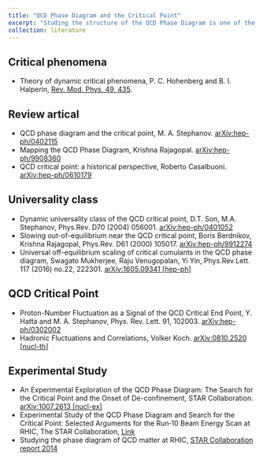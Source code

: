 ```yaml
---
title: "QCD Phase Diagram and the Critical Point"
excerpt: "Studing the structure of the QCD Phase Diagram is one of the most important goals of the heavy-ion collision community.<br/>"
collection: literature
---
```


## Critical phenomena
* Theory of dynamic critical phenomena,
P. C. Hohenberg and B. I. Halperin,
[Rev. Mod. Phys. 49, 435](https://journals.aps.org/rmp/pdf/10.1103/RevModPhys.49.435).

## Review artical
* QCD phase diagram and the critical point,
M. A. Stephanov. [arXiv:hep-ph/0402115](https://arxiv.org/pdf/hep-ph/0402115)
* Mapping the QCD Phase Diagram,
Krishna Rajagopal. [arXiv:hep-ph/9908360](https://arxiv.org/pdf/hep-ph/9908360)
* QCD critical point: a historical perspective,
Roberto Casalbuoni. [arXiv:hep-ph/0610179](https://arxiv.org/pdf/hep-ph/0610179)

## Universality class
* Dynamic universality class of the QCD critical point,
D.T. Son, M.A. Stephanov,
Phys.Rev. D70 (2004) 056001. [arXiv:hep-ph/0401052](http://arxiv.org/pdf/hep-ph/0401052.pdf)
* Slowing out-of-equilibrium near the QCD critical point,
Boris Berdnikov, Krishna Rajagopal,
Phys.Rev. D61 (2000) 105017. [arXiv:hep-ph/9912274 ](http://arxiv.org/pdf/hep-ph/9912274.pdf)
* Universal off-equilibrium scaling of critical cumulants in the QCD phase diagram,
Swagato Mukherjee, Raju Venugopalan, Yi Yin,
Phys.Rev.Lett. 117 (2016) no.22, 222301. [arXiv:1605.09341 [hep-ph]](http://arxiv.org/pdf/1605.09341.pdf)

## QCD Critical Point
* Proton-Number Fluctuation as a Signal of the QCD Critical End Point,
Y. Hatta and M. A. Stephanov,
Phys. Rev. Lett. 91, 102003. [arXiv:hep-ph/0302002 ](http://arxiv.org/pdf/hep-ph/0302002.pdf)
* Hadronic Fluctuations and Correlations, Volker Koch. [arXiv:0810.2520 [nucl-th]](https://arxiv.org/pdf/0810.2520)

## Experimental Study
* An Experimental Exploration of the QCD Phase Diagram: The Search for the Critical Point and the Onset of De-confinement,
STAR Collaboration. [arXiv:1007.2613 [nucl-ex]](https://arxiv.org/pdf/1007.2613.pdf)
* Experimental Study of the QCD Phase Diagram and Search for the Critical Point: Selected Arguments for the Run‐10 Beam Energy Scan at RHIC, The STAR Collaboration, [Link](https://drupal.star.bnl.gov/STAR/files/BES-Short-v8.3_0.pdf)
* Studying the phase diagram of QCD matter at RHIC, [STAR Collaboration report 2014](https://drupal.star.bnl.gov/STAR/starnotes/public/sn0598)
